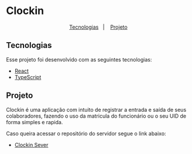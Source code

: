 # Clockin

<p align="center">
  <a href="#-tecnologias">Tecnologias</a>&nbsp;&nbsp;&nbsp;|&nbsp;&nbsp;&nbsp;
  <a href="#-projeto">Projeto</a>
</p>

## Tecnologias

Esse projeto foi desenvolvido com as seguintes tecnologias:

- [React](https://reactjs.org)
- [TypeScript](https://www.typescriptlang.org/)

## Projeto

Clockin é uma aplicação com intuito de registrar a entrada e saída de seus colaboradores, fazendo o uso da matricula do funcionário ou o seu UID de forma simples e rapida.

Caso queira acessar o repositório do servidor segue o link abaixo:
- [Clockin Sever](https://https://github.com/theuncontrol/clockin-server)
